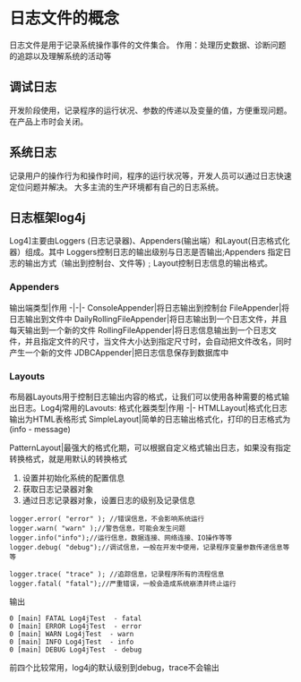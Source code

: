 # 日志文件的概念
日志文件是用于记录系统操作事件的文件集合。
作用：处理历史数据、诊断问题的追踪以及理解系统的活动等

## 调试日志
开发阶段使用，记录程序的运行状况、参数的传递以及变量的值，方便重现问题。
在产品上市时会关闭。

## 系统日志
记录用户的操作行为和操作时间，程序的运行状况等，开发人员可以通过日志快速定位问题并解决。
大多主流的生产环境都有自己的日志系统。

## 日志框架log4j
Log4]主要由Loggers (日志记录器)、Appenders(输出端）和Layout(日志格式化器）组成。其中 Loggers控制日志的输出级别与日志是否输出;Appenders 指定日志的输出方式（输出到控制台、文件等)﹔Layout控制日志信息的输出格式。

### Appenders
输出端类型|作用
-|-|-
ConsoleAppender|将日志输出到控制台
FileAppender|将日志输出到文件中
DailyRollingFileAppender|将日志输出到一个日志文件，并且每天输出到一个新的文件
RollingFileAppender|将日志信息输出到一个日志文件，并且指定文件的尺寸，当文件大小达到指定尺寸时，会自动把文件改名，同时产生一个新的文件
JDBCAppender|把日志信息保存到数据库中

### Layouts
布局器Layouts用于控制日志输出内容的格式，让我们可以使用各种需要的格式输出日志。Log4j常用的Lavouts:
格式化器类型|作用
-|-
HTMLLayout|格式化日志输出为HTML表格形式
SimpleLayout|简单的日志输出格式化，打印的日志格式为(info - message)

PatternLayout|最强大的格式化期，可以根据自定义格式输出日志，如果没有指定转换格式，就是用默认的转换格式

1. 设置并初始化系统的配置信息
2. 获取日志记录器对象
3. 通过日志记录器对象，设置日志的级别及记录信息

```
logger.error( "error" ); //错误信息，不会影响系统运行
logger.warn( "warn" );//警告信息，可能会发生问题
logger.info("info");//运行信息，数据连接、网络连接、IO操作等等
logger.debug( "debug");//调试信息，一般在开发中使用，记录程序变量参数传递信息等等

logger.trace( "trace" ); //追踪信息，记录程序所有的流程信息
logger.fatal( "fatal");//严重错误，一般会造成系统崩溃并终止运行
```
输出
```
0 [main] FATAL Log4jTest  - fatal
0 [main] ERROR Log4jTest  - error
0 [main] WARN Log4jTest  - warn
0 [main] INFO Log4jTest  - info
0 [main] DEBUG Log4jTest  - debug
```
前四个比较常用，log4j的默认级别到debug，trace不会输出





